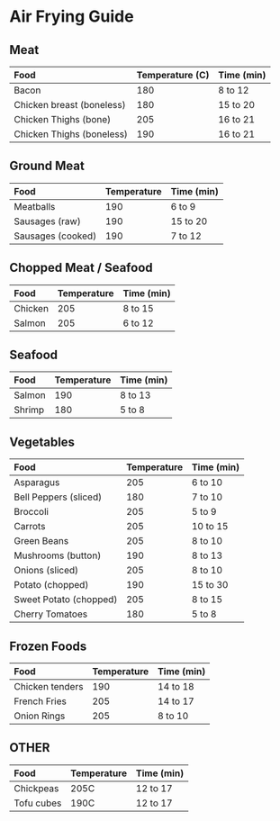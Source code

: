 # Air Frying Guide

## Meat

| Food                      | Temperature (C) | Time (min) |
|:--------------------------|:----------------|:-----------|
| Bacon                     | 180             | 8 to 12    |
| Chicken breast (boneless) | 180             | 15 to 20   |
| Chicken Thighs (bone)     | 205             | 16 to 21   |
| Chicken Thighs (boneless) | 190             | 16 to 21   |

## Ground Meat

| Food              | Temperature | Time (min) |
|:------------------|:------------|:-----------|
| Meatballs         | 190         | 6 to 9     |
| Sausages (raw)    | 190         | 15 to 20   |
| Sausages (cooked) | 190         | 7 to 12    |

## Chopped Meat / Seafood

| Food    | Temperature | Time (min) |
|:--------|:------------|:-----------|
| Chicken | 205         | 8 to 15    |
| Salmon  | 205         | 6 to 12    |

## Seafood

| Food   | Temperature | Time (min) |
|:-------|:------------|:-----------|
| Salmon | 190         | 8 to 13    |
| Shrimp | 180         | 5 to 8     |

## Vegetables

| Food                   | Temperature | Time (min) |
|:-----------------------|:------------|:-----------|
| Asparagus              | 205         | 6 to 10    |
| Bell Peppers (sliced)  | 180         | 7 to 10    |
| Broccoli               | 205         | 5 to 9     |
| Carrots                | 205         | 10 to 15   |
| Green Beans            | 205         | 8 to 10    |
| Mushrooms (button)     | 190         | 8 to 13    |
| Onions (sliced)        | 205         | 8 to 10    |
| Potato (chopped)       | 190         | 15 to 30   |
| Sweet Potato (chopped) | 205         | 8 to 15    |
| Cherry Tomatoes        | 180         | 5 to 8     |

## Frozen Foods

| Food            | Temperature | Time (min) |
|:----------------|:------------|:-----------|
| Chicken tenders | 190         | 14 to 18   |
| French Fries    | 205         | 14 to 17   |
| Onion Rings     | 205         | 8 to 10    |

## OTHER

| Food       | Temperature | Time (min) |
|:-----------|:------------|:-----------|
| Chickpeas  | 205C        | 12 to 17   |
| Tofu cubes | 190C        | 12 to 17   |

